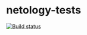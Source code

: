 # netology-tests
[![Build status](https://ci.appveyor.com/api/projects/status/i5utq0w2nh6rcwfq?svg=true)](https://ci.appveyor.com/project/ankevich/netology-tests)

